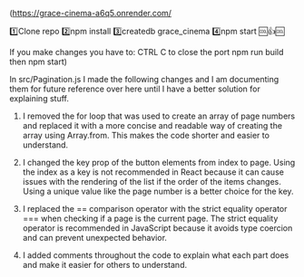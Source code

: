 (https://grace-cinema-a6q5.onrender.com/

1️⃣Clone repo
2️⃣npm install
3️⃣createdb grace_cinema
4️⃣npm start
🆒👍🆒

If you make changes you have to:
 CTRL C to close the port
 npm run build
 then npm start)

In src/Pagination.js I made the following changes and I am documenting them for future reference over here until I have a better solution for explaining stuff.

1. I removed the for loop that was used to create an array of page numbers and replaced it with a more concise and readable way of creating the array using Array.from. This makes the code shorter and easier to understand.

2. I changed the key prop of the button elements from index to page. Using the index as a key is not recommended in React because it can cause issues with the rendering of the list if the order of the items changes. Using a unique value like the page number is a better choice for the key.

3. I replaced the == comparison operator with the strict equality operator === when checking if a page is the current page. The strict equality operator is recommended in JavaScript because it avoids type coercion and can prevent unexpected behavior.

4. I added comments throughout the code to explain what each part does and make it easier for others to understand.